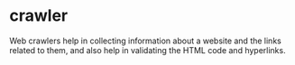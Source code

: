 # crawler
Web crawlers help in collecting information about a website and the links related to them, and also help in validating the HTML code and hyperlinks.
